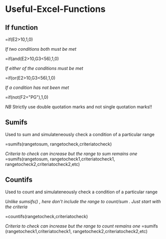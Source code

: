 # Useful-Excel-Functions

## If function 

=if(E2>10,1,0)

*If two conditions both must be met*

=if(and(E2>10,G3<56),1,0)

*If either of the conditions must be met*

=if(or(E2>10,G3<56),1,0)

*If a condition has not been met*

=if(not(F2="PG"),1,0) 

*NB*
Strictly use double quotation marks and not single quotation marks!!

## Sumifs
Used to sum and simulateneously check a condition of a particular range

=sumifs(rangetosum, rangetocheck,criteriatocheck)

*Criteria to check can increase but the range to sum remains one*
=sumifs(rangetosum, rangetocheck1,criteriatocheck1, rangetocheck2,criteriatocheck2,etc)


## Countifs
Used to count and simulateneously check a condition of a particular range

*Unlike sumsifs() , here don't include the range to count/sum . Just start with the criteria*

=countifs(rangetocheck,criteriatocheck)

*Criteria to check can increase but the range to count remains one*
=sumifs (rangetocheck1,criteriatocheck1, rangetocheck2,criteriatocheck2,etc)

